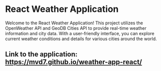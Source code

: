  <h1>React Weather Application</h1>

<p>Welcome to the React Weather Application! This project utilizes the OpenWeather API and GeoDB Cities API to provide real-time weather information and city data. With a user-friendly interface, you can explore current weather conditions and details for various cities around the world.</p>

  <h2>Link to the application: <a href="https://mvd7.github.io/weather-app-react/">https://mvd7.github.io/weather-app-react/</a></h2>
